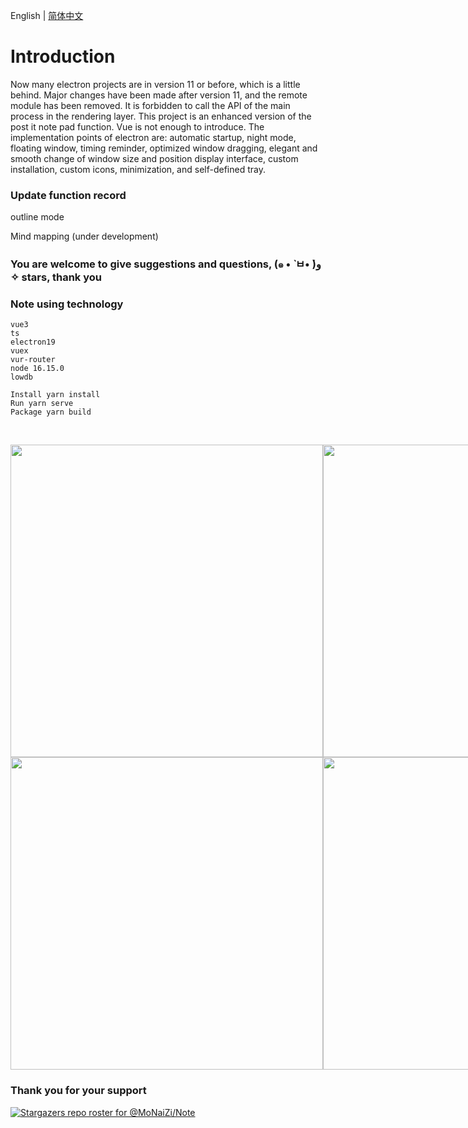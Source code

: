 English | [简体中文](./README.CN.md)
# Introduction

Now many electron projects are in version 11 or before, which is a little behind. Major changes have been made after version 11, and the remote module has been removed. It is forbidden to call the API of the main process in the rendering layer.
This project is an enhanced version of the post it note pad function. Vue is not enough to introduce. The implementation points of electron are: automatic startup, night mode, floating window, timing reminder, optimized window dragging, elegant and smooth change of window size and position display interface, custom installation, custom icons, minimization, and self-defined tray.

### Update function record
outline mode

Mind mapping (under development)

### You are welcome to give suggestions and questions, (๑ • ̀ ㅂ• ́)و ✧ stars, thank you


### Note using technology

```
vue3
ts
electron19
vuex
vur-router
node 16.15.0
lowdb

Install yarn install
Run yarn serve
Package yarn build
```

<br>
</p>

<div style="display:flex">
<img style="width:500px;" src="https://s1.imagehub.cc/images/2022/08/09/f1b8d93aee3a31a1f468cd70d56e2e24.gif"/>
<img style="width:500px;" src="https://s1.imagehub.cc/images/2022/08/09/left_main.gif"/>
</div>
<div style="display:flex">
<img style="width:500px;" src="https://s1.imagehub.cc/images/2022/08/09/bec63f9edb6e76782195dbdc91489de4.gif"/>
<img style="width:500px;" src="https://s1.imagehub.cc/images/2022/08/09/ec2f8bad61b2565b71d5a8c9e439e67d.gif"/>
</div>

### Thank you for your support
[![Stargazers repo roster for @MoNaiZi/Note](https://reporoster.com/stars/MoNaiZi/Note)](https://github.com/MoNaiZi/Note/stargazers)

